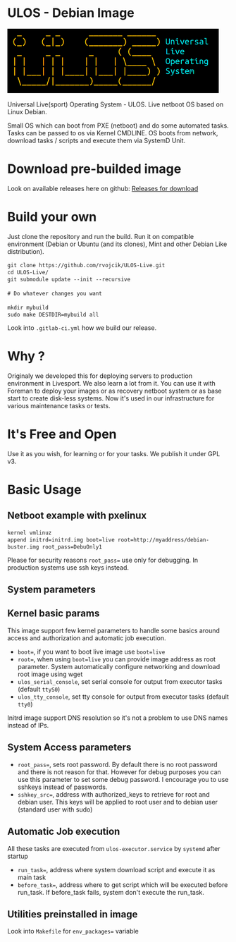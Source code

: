 # ULOS - Debian Image

![logo](doc/ulos-logo.png)

Universal Live(sport) Operating System - ULOS. Live netboot OS based on Linux Debian.

Small OS which can boot from PXE (netboot) and do some automated tasks. Tasks can be passed to os via Kernel CMDLINE.
OS boots from network, download tasks / scripts and execute them via SystemD Unit.

# Download pre-builded image
Look on available releases here on github: [Releases for download](https://github.com/rvojcik/ULOS-Live/releases)

# Build your own
Just clone the repository and run the build. Run it on compatible environment (Debian or Ubuntu (and its clones), Mint and other Debian Like distribution).

```
git clone https://github.com/rvojcik/ULOS-Live.git
cd ULOS-Live/
git submodule update --init --recursive

# Do whatever changes you want

mkdir mybuild
sudo make DESTDIR=mybuild all
```
Look into `.gitlab-ci.yml` how we build our release.

# Why ?
Originaly we developed this for deploying servers to production environment in Livesport. We also learn a lot from it. 
You can use it with Foreman to deploy your images or as recovery netboot system or as base start to create disk-less systems. Now it's used in our infrastructure for various maintenance tasks or tests. 

# It's Free and Open
Use it as you wish, for learning or for your tasks. We publish it under GPL v3.

# Basic Usage

## Netboot example with pxelinux

```
kernel vmlinuz
append initrd=initrd.img boot=live root=http://myaddress/debian-buster.img root_pass=DebuOnly1 
```

Please for security reasons `root_pass=` use only for debugging. In production systems use ssh keys instead.

## System parameters


Kernel basic params
-------------------

This image support few kernel parameters to handle some basics around access and authorization
and automatic job execution.

* `boot=`, if you want to boot live image use `boot=live`
* `root=`, when using `boot=live` you can provide image address as root parameter. System automatically configure networking and download root image using wget
* `ulos_serial_console`, set serial console for output from executor tasks (default `ttyS0`)
* `ulos_tty_console`, set tty console for output from executor tasks (default `tty0`)

Initrd image support DNS resolution so it's not a problem to use DNS names instead of IPs.

System Access parameters
------------------------

* `root_pass=`, sets root password. By default there is no root password and there is not reason for that. However for debug purposes you can use this parameter to set some debug password. I encourage you to use sshkeys instead of passwords.
* `sshkey_src=`, address with authorized_keys to retrieve for root and debian user. This keys will be applied to root user and to debian user (standard user with sudo)

Automatic Job execution
-----------------------
All these tasks are executed from `ulos-executor.service` by `systemd` after startup

* `run_task=`, address where system download script and execute it as main task
* `before_task=`, address where to get script which will be executed before run_task. If before_task fails, system don't execute the run_task.

## Utilities preinstalled in image

Look into `Makefile` for `env_packages=` variable 


